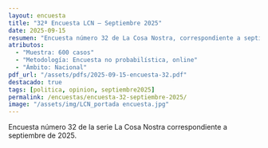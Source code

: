 ```yaml
---
layout: encuesta
title: "32ª Encuesta LCN — Septiembre 2025"
date: 2025-09-15
resumen: "Encuesta número 32 de La Cosa Nostra, correspondiente a septiembre de 2025."
atributos:
  - "Muestra: 600 casos"
  - "Metodología: Encuesta no probabilística, online"
  - "Ámbito: Nacional"
pdf_url: "/assets/pdfs/2025-09-15-encuesta-32.pdf"
destacado: true
tags: [politica, opinion, septiembre2025]
permalink: /encuestas/encuesta-32-septiembre-2025/
image: "/assets/img/LCN_portada encuesta.jpg"
---
```


Encuesta número 32 de la serie La Cosa Nostra correspondiente a septiembre de 2025.
